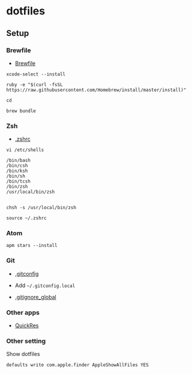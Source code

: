 # dotfiles

## Setup

### Brewfile

* [Brewfile](https://github.com/sugarshin/initial-setting-mac/blob/master/.brewfile/Brewfile)

```shell
xcode-select --install

ruby -e "$(curl -fsSL https://raw.githubusercontent.com/Homebrew/install/master/install)"

cd

brew bundle
```

### Zsh

* [.zshrc](https://github.com/sugarshin/initial-setting-mac/blob/master/.zshrc)

```shell
vi /etc/shells

/bin/bash
/bin/csh
/bin/ksh
/bin/sh
/bin/tcsh
/bin/zsh
/usr/local/bin/zsh


chsh -s /usr/local/bin/zsh

source ~/.zshrc
```

### Atom

```shell
apm stars --install
```

### Git

* [.gitconfig](https://github.com/sugarshin/initial-setting-mac/blob/master/.gitconfig)

* Add `~/.gitconfig.local`

* [.gitignore_global](https://github.com/sugarshin/initial-setting-mac/blob/master/.gitignore_global)

### Other apps

* [QuickRes](http://www.quickresapp.com/)

### Other setting

Show dotfiles

```shell
defaults write com.apple.finder AppleShowAllFiles YES
```
